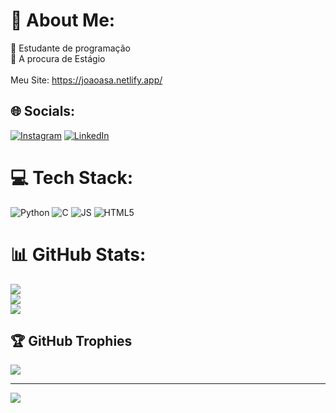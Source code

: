# 💫 About Me:
🔭  Estudante de programação<br>👯 A procura de Estágio<br><br>Meu Site: https://joaoasa.netlify.app/<br>


## 🌐 Socials:
[![Instagram](https://img.shields.io/badge/Instagram-%23E4405F.svg?logo=Instagram&logoColor=white)](https://instagram.com/joaoa_sa) 
[![LinkedIn](https://img.shields.io/badge/LinkedIn-%230077B5.svg?logo=linkedin&logoColor=white)](https://linkedin.com/in/joaosa2004) 

# 💻 Tech Stack:
![Python](https://img.shields.io/badge/python-3670A0?style=for-the-badge&logo=python&logoColor=ffdd54) 
![C](https://img.shields.io/badge/c-%2300599C.svg?style=for-the-badge&logo=c&logoColor=white) 
![JS](https://shields.io/badge/JavaScript-F7DF1E?logo=JavaScript&logoColor=000&style=flat-square) 
![HTML5](https://img.shields.io/badge/html5-%23E34F26.svg?style=for-the-badge&logo=html5&logoColor=white)
# 📊 GitHub Stats:
![](https://github-readme-stats.vercel.app/api?username=joaoalexandremg&theme=tokyonight&hide_border=false&include_all_commits=false&count_private=false)<br/>
![](https://github-readme-streak-stats.herokuapp.com/?user=joaoalexandremg&theme=tokyonight&hide_border=false)<br/>
![](https://github-readme-stats.vercel.app/api/top-langs/?username=joaoalexandremg&theme=tokyonight&hide_border=false&include_all_commits=false&count_private=false&layout=compact)

## 🏆 GitHub Trophies
![](https://github-profile-trophy.vercel.app/?username=jonhtravolta18&theme=radical&no-frame=false&no-bg=true&margin-w=4)

---
[![](https://visitcount.itsvg.in/api?id=jonhtravolta18&icon=0&color=0)](https://visitcount.itsvg.in)

<!-- Proudly created with GPRM ( https://gprm.itsvg.in ) -->
